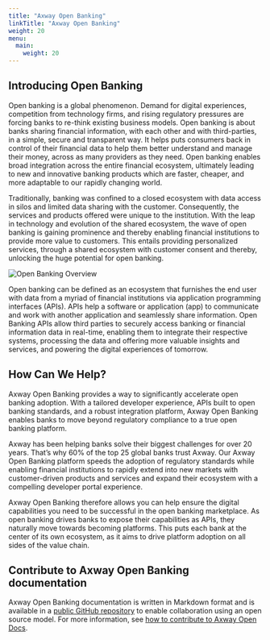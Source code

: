 ```yaml
---
title: "Axway Open Banking"
linkTitle: "Axway Open Banking"
weight: 20
menu:
  main:
    weight: 20
---
```


## Introducing Open Banking

Open banking is a global phenomenon. Demand for digital experiences, competition from technology firms, and rising regulatory pressures are forcing banks to re-think existing business models. Open banking is about banks sharing financial information, with each other and with third-parties, in a simple, secure and transparent way. It helps puts consumers back in control of their financial data to help them better understand and manage their money, across as many providers as they need. Open banking enables broad integration across the entire financial ecosystem, ultimately leading to new and innovative banking products which are faster, cheaper, and more adaptable to our rapidly changing world.

Traditionally, banking was confined to a closed ecosystem with data access in silos and limited data sharing with the customer. Consequently, the services and products offered were unique to the institution. With the leap in technology and evolution of the shared ecosystem, the wave of open banking is gaining prominence and thereby enabling financial institutions to provide more value to customers. This entails providing personalized services, through a shared ecosystem with customer consent and thereby, unlocking the huge potential for open banking.

![Open Banking Overview](/Images/Open_Banking_Overview.png)

Open banking can be defined as an ecosystem that furnishes the end user with data from a myriad of financial institutions via application programming interfaces (APIs). APIs help a software or application (app) to communicate and work with another application and seamlessly share information. Open Banking APIs allow third parties to securely access banking or financial information data in real-time, enabling them to integrate their respective systems, processing the data and offering more valuable insights and services, and powering the digital experiences of tomorrow.

## How Can We Help?

Axway Open Banking provides a way to significantly accelerate open banking adoption. With a tailored developer experience, APIs built to open banking standards, and a robust integration platform, Axway Open Banking enables banks to move beyond regulatory compliance to a true open banking platform.

Axway has been helping banks solve their biggest challenges for over 20 years. That’s why 60% of the top 25 global banks trust Axway. Our Axway Open Banking platform speeds the adoption of regulatory standards while enabling financial institutions to rapidly extend into new markets with customer-driven products and services and expand their ecosystem with a compelling developer portal experience.

Axway Open Banking therefore allows you can help ensure the digital capabilities you need to be successful in the open banking marketplace. As open banking drives banks to expose their capabilities as APIs, they naturally move towards becoming platforms. This puts each bank at the center of its own ecosystem, as it aims to drive platform adoption on all sides of the value chain.

## Contribute to Axway Open Banking documentation

Axway Open Banking documentation is written in Markdown format and is available in a [public GitHub repository](https://github.com/Axway/open-banking-docs) to enable collaboration using an open source model. For more information, see [how to contribute to Axway Open Docs](/docs/contribution_guidelines/).
